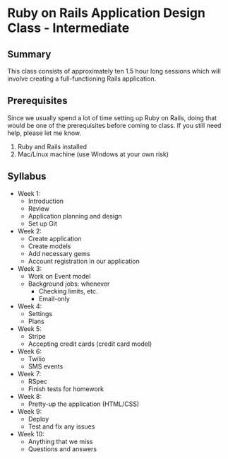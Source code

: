 # Ruby on Rails Application Design Class - Intermediate

## Summary

This class consists of approximately ten 1.5 hour long sessions which will involve creating a full-functioning Rails application.

## Prerequisites

Since we usually spend a lot of time setting up Ruby on Rails, doing that would be one of the prerequisites before coming to class. If you still need help, please let me know.

1. Ruby and Rails installed
2. Mac/Linux machine (use Windows at your own risk)

## Syllabus

* Week 1:
  * Introduction
  * Review
  * Application planning and design
  * Set up Git
* Week 2:
  * Create application
  * Create models
  * Add necessary gems
  * Account registration in our application
* Week 3:
  * Work on Event model
  * Background jobs: whenever
    * Checking limits, etc.
    * Email-only
* Week 4:
  * Settings
  * Plans
* Week 5:
  * Stripe
  * Accepting credit cards (credit card model)
* Week 6:
  * Twilio
  * SMS events
* Week 7:
  * RSpec
  * Finish tests for homework
* Week 8:
  * Pretty-up the application (HTML/CSS)
* Week 9:
  * Deploy
  * Test and fix any issues
* Week 10:
  * Anything that we miss
  * Questions and answers